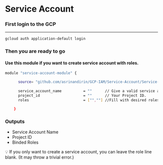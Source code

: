 # Service Account

### First login to the GCP

---

```bash
gcloud auth application-default login
```

### Then you are ready to go
#### Use this module if you want to create service account with roles.
```bash
module "service-account-module" {

      source= "github.com/asrinandirin/GCP-IAM/Service-Account/Service-Account-With-Roles-V1"
      
      service_account_name          = ""      // Give a valid service account name. 
      project_id                    = ""      // Your Project ID.
      roles                         = ["",""] //Fill with desired roles. 

    }
```

### Outputs

- Service Account Name
- Project ID
- Binded Roles

<aside>
💡 If you only want to create a service account, you can leave the role line blank. (It may throw a trivial error.)

</aside>